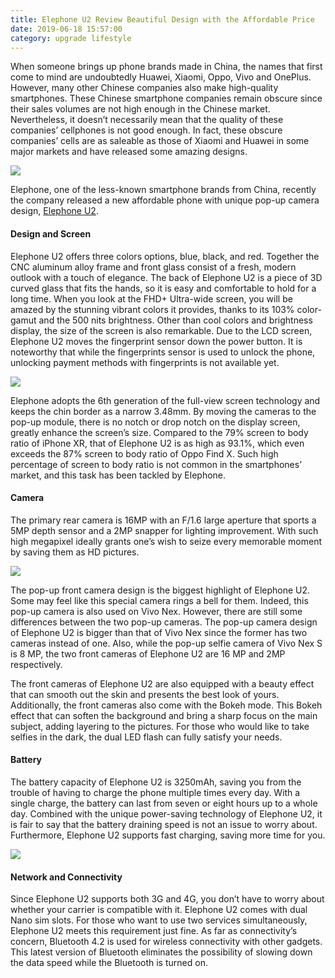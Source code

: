 ```yaml
---
title: Elephone U2 Review Beautiful Design with the Affordable Price
date: 2019-06-18 15:57:00
category: upgrade lifestyle
---
```


When someone brings up phone brands made in China, the names that first come to mind are undoubtedly Huawei, Xiaomi, Oppo, Vivo and OnePlus. However, many other Chinese companies also make high-quality smartphones. These Chinese smartphone companies remain obscure since their sales volumes are not high enough in the Chinese market. Nevertheless, it doesn’t necessarily mean that the quality of these companies’ cellphones is not good enough. In fact, these obscure companies’ cells are as saleable as those of Xiaomi and Huawei in some major markets and have released some amazing designs. 

![](/images/12.jpg)

Elephone, one of the less-known smartphone brands from China, recently the company released a new affordable phone with unique pop-up camera design, [Elephone U2](https://www.elephone.hk/elephone-U2#/).

#### Design and Screen

Elephone U2 offers three colors options, blue, black, and red. Together the CNC aluminum alloy frame and front glass consist of a fresh, modern outlook with a touch of elegance. The back of Elephone U2 is a piece of 3D curved glass that fits the hands, so it is easy and comfortable to hold for a long time. When you look at the FHD+ Ultra-wide screen, you will be amazed by the stunning vibrant colors it provides, thanks to its 103% color-gamut and the 500 nits brightness. Other than cool colors and brightness display, the size of the screen is also remarkable. Due to the LCD screen, Elephone U2 moves the fingerprint sensor down the power button. It is noteworthy that while the fingerprints sensor is used to unlock the phone, unlocking payment methods with fingerprints is not available yet. 

<!-- more -->

![](/images/13.jpg)

Elephone adopts the 6th generation of the full-view screen technology and keeps the chin border as a narrow 3.48mm. By moving the cameras to the pop-up module, there is no notch or drop notch on the display screen, greatly enhance the screen’s size. Compared to the 79% screen to body ratio of iPhone XR, that of Elephone U2 is as high as 93.1%, which even exceeds the 87% screen to body ratio of Oppo Find X. Such high percentage of screen to body ratio is not common in the smartphones’ market, and this task has been tackled by Elephone.

#### Camera

The primary rear camera is 16MP with an F/1.6 large aperture that sports a 5MP depth sensor and a 2MP snapper for lighting improvement. With such high megapixel ideally grants one’s wish to seize every memorable moment by saving them as HD pictures.

![](/images/14.jpg)

The pop-up front camera design is the biggest highlight of Elephone U2. Some may feel like this special camera rings a bell for them. Indeed, this pop-up camera is also used on Vivo Nex. However, there are still some differences between the two pop-up cameras. The pop-up camera design of Elephone U2 is bigger than that of Vivo Nex since the former has two cameras instead of one. Also, while the pop-up selfie camera of Vivo Nex S is 8 MP, the two front cameras of Elephone U2 are 16 MP and 2MP respectively. 

The front cameras of Elephone U2 are also equipped with a beauty effect that can smooth out the skin and presents the best look of yours. Additionally, the front cameras also come with the Bokeh mode. This Bokeh effect that can soften the background and bring a sharp focus on the main subject, adding layering to the pictures. For those who would like to take selfies in the dark, the dual LED flash can fully satisfy your needs.

#### Battery

The battery capacity of Elephone U2 is 3250mAh, saving you from the trouble of having to charge the phone multiple times every day. With a single charge, the battery can last from seven or eight hours up to a whole day. Combined with the unique power-saving technology of Elephone U2, it is fair to say that the battery draining speed is not an issue to worry about. Furthermore, Elephone U2 supports fast charging, saving more time for you.

![](/images/15.jpg)

#### Network and Connectivity

Since Elephone U2 supports both 3G and 4G, you don’t have to worry about whether your carrier is compatible with it. Elephone U2 comes with dual Nano sim slots. For those who want to use two services simultaneously, Elephone U2 meets this requirement just fine. As far as connectivity’s concern, Bluetooth 4.2 is used for wireless connectivity with other gadgets. This latest version of Bluetooth eliminates the possibility of slowing down the data speed while the Bluetooth is turned on.
